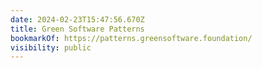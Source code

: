 ```yaml
---
date: 2024-02-23T15:47:56.670Z
title: Green Software Patterns
bookmarkOf: https://patterns.greensoftware.foundation/
visibility: public
---
```

